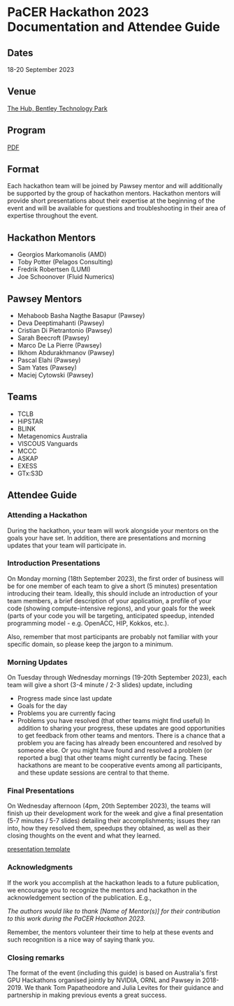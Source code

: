 # PaCER Hackathon 2023 Documentation and Attendee Guide

## Dates
18-20 September 2023

## Venue 
[The Hub, Bentley Technology Park](https://developmentwa.com.au/projects/industrial-and-commercial/bentley-technology-park/the-hub)

## Program
[PDF](https://pawsey.org.au/wp-content/uploads/2023/08/PCon23_hackathon.pdf)

## Format 
Each hackathon team will be joined by Pawsey mentor and will additionally be supported by the group of hackathon mentors. Hackathon mentors will provide short presentations about their expertise at the beginning of the event and will be available for questions and troubleshooting in their area of expertise throughout the event.  

## Hackathon Mentors
* Georgios Markomanolis (AMD)
* Toby Potter (Pelagos Consulting)
* Fredrik Robertsen (LUMI)
* Joe Schoonover (Fluid Numerics)

## Pawsey Mentors
* Mehaboob Basha Nagthe Basapur (Pawsey)
* Deva Deeptimahanti (Pawsey)
* Cristian Di Pietrantonio (Pawsey)
* Sarah Beecroft (Pawsey)
* Marco De La Pierre (Pawsey)
* Ilkhom Abdurakhmanov (Pawsey)
* Pascal Elahi (Pawsey)
* Sam Yates (Pawsey)
* Maciej Cytowski (Pawsey)

## Teams
* TCLB
* HiPSTAR
* BLINK
* Metagenomics Australia
* VISCOUS Vanguards
* MCCC
* ASKAP
* EXESS
* GTx:S3D

## Attendee Guide

### Attending a Hackathon

During the hackathon, your team will work alongside your mentors on the goals your have set. In addition, there are presentations and morning updates that your team will participate in.

### Introduction Presentations

On Monday morning (18th September 2023), the first order of business will be for one member of each team to give a short (5 minutes) presentation introducing their team. Ideally, this should include an introduction of your team members, a brief description of your application, a profile of your code (showing compute-intensive regions), and your goals for the week (parts of your code you will be targeting, anticipated speedup, intended programming model - e.g. OpenACC, HIP, Kokkos, etc.).

Also, remember that most participants are probably not familiar with your specific domain, so please keep the jargon to a minimum.

### Morning Updates

On Tuesday through Wednesday mornings (19-20th September 2023), each team will give a short (3-4 minute / 2-3 slides) update, including
* Progress made since last update
* Goals for the day
* Problems you are currently facing
* Problems you have resolved (that other teams might find useful)
In addition to sharing your progress, these updates are good opportunities to get feedback from other teams and mentors. There is a chance that a problem you are facing has already been encountered and resolved by someone else. Or you might have found and resolved a problem (or reported a bug) that other teams might currently be facing. These hackathons are meant to be cooperative events among all participants, and these update sessions are central to that theme.

### Final Presentations

On Wednesday afternoon (4pm, 20th September 2023), the teams will finish up their development work for the week and give a final presentation (5-7 minutes / 5-7 slides) detailing their accomplishments; issues they ran into, how they resolved them, speedups they obtained, as well as their closing thoughts on the event and what they learned. 

[presentation template](blob:https://github.com/5719a6e1-3c9a-474e-a0a3-beafaa6128d9)

### Acknowledgments
If the work you accomplish at the hackathon leads to a future publication, we encourage you to recognize the mentors and hackathon in the acknowledgement section of the publication. E.g.,

_The authors would like to thank [Name of Mentor(s)] for their contribution to this work during the PaCER Hackathon 2023._

Remember, the mentors volunteer their time to help at these events and such recognition is a nice way of saying thank you.

### Closing remarks
The format of the event (including this guide) is based on Australia's first GPU Hackathons organised jointly by NVIDIA, ORNL and Pawsey in 2018-2019. We thank Tom Papatheodore and Julia Levites for their guidance and partnership in making previous events a great success. 
